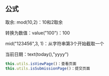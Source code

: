 ## 公式

取余: mod(10,2)：10和2取余

转换为数值：value("100")：100

mid("123456",3, 1)：从字符串第3个开始截取一个

当前日期：text(today(),"yyyy")

``` js
this.utils.isViewPage()：查看页面
this.utils.isSubmissionPage()：提交页面
```

